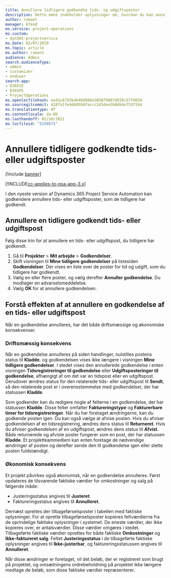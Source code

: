 ```yaml
---
title: Annullere tidligere godkendte tids- og udgiftsposter
description: Dette emne indeholder oplysninger om, hvordan du kan annullere en godkendt projekttids- og udgiftstransaktion.
author: rumant
manager: kfend
ms.service: project-operations
ms.custom:
- dyn365-projectservice
ms.date: 03/07/2019
ms.topic: article
ms.author: rumant
audience: Admin
search.audienceType:
- admin
- customizer
- enduser
search.app:
- D365CE
- D365PS
- ProjectOperations
ms.openlocfilehash: ea42c6755b4b48d986e385879607d659c57f483d
ms.sourcegitcommit: 418fa1fe9d605b8faccc2d5dee1b04b4e753f194
ms.translationtype: HT
ms.contentlocale: da-DK
ms.lasthandoff: 02/10/2021
ms.locfileid: "5150571"
---
```

# <a name="cancel-previously-approved-time-or-expense-entries"></a>Annullere tidligere godkendte tids- eller udgiftsposter

[!include [banner](../includes/psa-now-project-operations.md)]

[!INCLUDE[cc-applies-to-psa-app-3.x](../includes/cc-applies-to-psa-app-3x.md)]

I den nyeste version af Dynamics 365 Project Service Automation kan godkendere annullere tids- eller udgiftsposter, som de tidligere har godkendt.

## <a name="cancel-a-previously-approved-time-or-expense-entry"></a>Annullere en tidligere godkendt tids- eller udgiftspost

Følg disse trin for at annullere en tids- eller udgiftspost, du tidligere har godkendt.

1. Gå til **Projekter** \> **Mit arbejde** \> **Godkendelser**.
2. Skift visningen til **Mine tidligere godkendelser** på listesiden **Godkendelser**. Der vises en liste over de poster for tid og udgift, som du tidligere har godkendt.
3. Vælg en eller flere poster, og vælg derefter **Annuller godkendelse**. Du modtager en advarselsmeddelelse.
4. Vælg **OK** for at annullere godkendelsen.

## <a name="understand-the-impact-of-canceling-a-time-or-expense-entry-approval"></a>Forstå effekten af at annullere en godkendelse af en tids- eller udgiftspost

Når en godkendelse annulleres, har det både driftsmæssige og økonomiske konsekvenser.

### <a name="operational-impact"></a>Driftsmæssig konsekvens

Når en godkendelse annulleres på siden handlinger, nulstilles postens status til **Kladde**, og godkendelsen vises ikke længere i visningen **Mine tidligere godkendelser**. I stedet vises den annullerede godkendelse i enten visningen **Tidsregistreringer til godkendelse** eller **Udgiftsposteringer til godkendelse**, afhængigt af om det var en tidspost eller en udgiftspost. Derudover ændres status for den relaterede tids- eller udgiftspost til **Sendt**, så den relaterede post er i overensstemmelse med godkendelser, der har statussen **Kladde**.

Som godkender kan du redigere nogle af felterne i en godkendelse, der har statussen **Kladde**. Disse felter omfatter **Faktureringstype** og **Fakturerbare timer for tidsregistreringer**. Når du har foretaget ændringerne, kan du godkende posten igen. Du kan også vælge at afvise posten. Hvis du afviser godkendelsen af en tidsregistrering, ændres dens status til **Returneret**. Hvis du afviser godkendelsen af en udgiftspost, ændres dens status til **Afvist**. Både returnerede og afviste poster fungerer som en post, der har statussen **Kladde**. Et projektteammedlem kan enten foretage de nødvendige ændringer af posten og derefter sende den til godkendelse igen eller slette posten fuldstændigt.

### <a name="financial-impact"></a>Økonomisk konsekvens

Et projekt påvirkes også økonomisk, når en godkendelse annulleres. Først opdateres de tilsvarende faktiske værdier for omkostninger og salg på følgende måde:

- Justeringsstatus angives til **Justeret**.
- Faktureringsstatus angives til **Annulleret**.

Dernæst oprettes der tilbageførselsposter i tabellen med faktiske oplysninger. For at oprette tilbageførselsposter kopieres feltværdierne fra de oprindelige faktiske oplysninger i systemet. De eneste værdier, der ikke kopieres over, er antalsværdier. Disse værdier omgøres i stedet. Tilbageførte faktiske værdier oprettes for både faktiske **Omkostninger** og **Ikke-faktureret salg**. Feltet **Justeringsstatus** i de tilbageførte faktiske oplysninger angives til **Ikke-justerbar**, og faktureringsstatussen angives til **Annulleret**.

Når disse ændringer er foretaget, vil det beløb, der er registreret som brugt på projektet, og omsætningens ordrebeholdning på projektet ikke længere medtage de beløb, som disse faktiske værdier repræsenterer.
